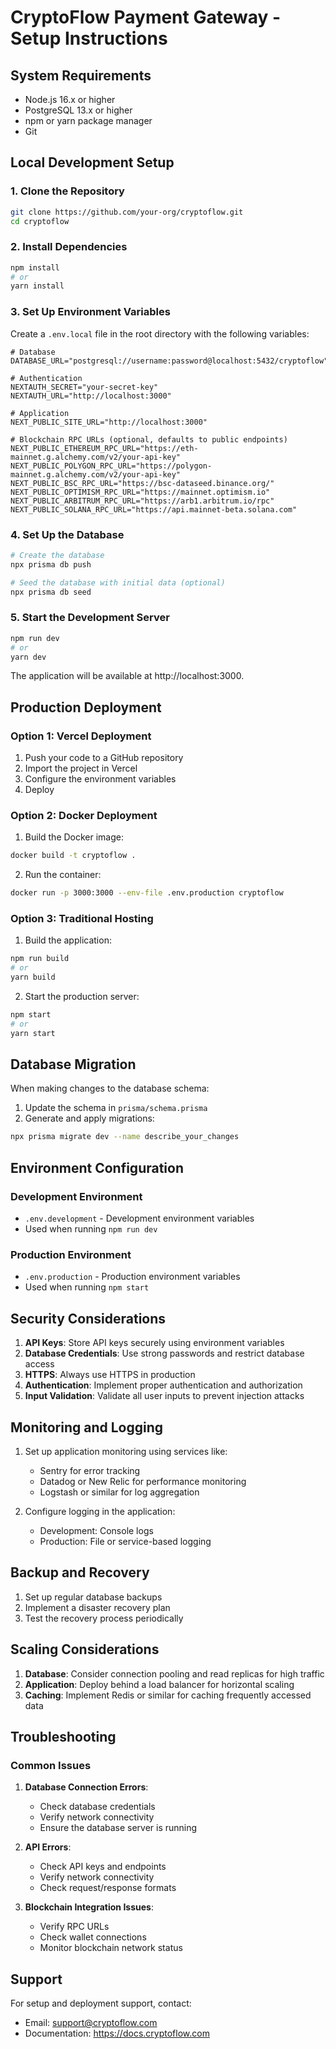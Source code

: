 # CryptoFlow Payment Gateway - Setup Instructions

## System Requirements

- Node.js 16.x or higher
- PostgreSQL 13.x or higher
- npm or yarn package manager
- Git

## Local Development Setup

### 1. Clone the Repository

```bash
git clone https://github.com/your-org/cryptoflow.git
cd cryptoflow
```

### 2. Install Dependencies

```bash
npm install
# or
yarn install
```

### 3. Set Up Environment Variables

Create a `.env.local` file in the root directory with the following variables:

```
# Database
DATABASE_URL="postgresql://username:password@localhost:5432/cryptoflow"

# Authentication
NEXTAUTH_SECRET="your-secret-key"
NEXTAUTH_URL="http://localhost:3000"

# Application
NEXT_PUBLIC_SITE_URL="http://localhost:3000"

# Blockchain RPC URLs (optional, defaults to public endpoints)
NEXT_PUBLIC_ETHEREUM_RPC_URL="https://eth-mainnet.g.alchemy.com/v2/your-api-key"
NEXT_PUBLIC_POLYGON_RPC_URL="https://polygon-mainnet.g.alchemy.com/v2/your-api-key"
NEXT_PUBLIC_BSC_RPC_URL="https://bsc-dataseed.binance.org/"
NEXT_PUBLIC_OPTIMISM_RPC_URL="https://mainnet.optimism.io"
NEXT_PUBLIC_ARBITRUM_RPC_URL="https://arb1.arbitrum.io/rpc"
NEXT_PUBLIC_SOLANA_RPC_URL="https://api.mainnet-beta.solana.com"
```

### 4. Set Up the Database

```bash
# Create the database
npx prisma db push

# Seed the database with initial data (optional)
npx prisma db seed
```

### 5. Start the Development Server

```bash
npm run dev
# or
yarn dev
```

The application will be available at http://localhost:3000.

## Production Deployment

### Option 1: Vercel Deployment

1. Push your code to a GitHub repository
2. Import the project in Vercel
3. Configure the environment variables
4. Deploy

### Option 2: Docker Deployment

1. Build the Docker image:

```bash
docker build -t cryptoflow .
```

2. Run the container:

```bash
docker run -p 3000:3000 --env-file .env.production cryptoflow
```

### Option 3: Traditional Hosting

1. Build the application:

```bash
npm run build
# or
yarn build
```

2. Start the production server:

```bash
npm start
# or
yarn start
```

## Database Migration

When making changes to the database schema:

1. Update the schema in `prisma/schema.prisma`
2. Generate and apply migrations:

```bash
npx prisma migrate dev --name describe_your_changes
```

## Environment Configuration

### Development Environment

- `.env.development` - Development environment variables
- Used when running `npm run dev`

### Production Environment

- `.env.production` - Production environment variables
- Used when running `npm start`

## Security Considerations

1. **API Keys**: Store API keys securely using environment variables
2. **Database Credentials**: Use strong passwords and restrict database access
3. **HTTPS**: Always use HTTPS in production
4. **Authentication**: Implement proper authentication and authorization
5. **Input Validation**: Validate all user inputs to prevent injection attacks

## Monitoring and Logging

1. Set up application monitoring using services like:
   - Sentry for error tracking
   - Datadog or New Relic for performance monitoring
   - Logstash or similar for log aggregation

2. Configure logging in the application:
   - Development: Console logs
   - Production: File or service-based logging

## Backup and Recovery

1. Set up regular database backups
2. Implement a disaster recovery plan
3. Test the recovery process periodically

## Scaling Considerations

1. **Database**: Consider connection pooling and read replicas for high traffic
2. **Application**: Deploy behind a load balancer for horizontal scaling
3. **Caching**: Implement Redis or similar for caching frequently accessed data

## Troubleshooting

### Common Issues

1. **Database Connection Errors**:
   - Check database credentials
   - Verify network connectivity
   - Ensure the database server is running

2. **API Errors**:
   - Check API keys and endpoints
   - Verify network connectivity
   - Check request/response formats

3. **Blockchain Integration Issues**:
   - Verify RPC URLs
   - Check wallet connections
   - Monitor blockchain network status

## Support

For setup and deployment support, contact:

- Email: support@cryptoflow.com
- Documentation: https://docs.cryptoflow.com
